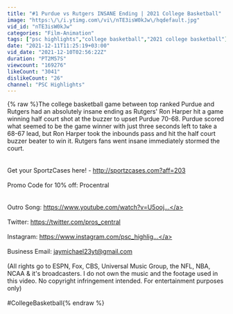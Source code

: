 ```yaml
---
title: "#1 Purdue vs Rutgers INSANE Ending | 2021 College Basketball"
image: "https:\/\/i.ytimg.com\/vi\/nTE3isW0kJw\/hqdefault.jpg"
vid_id: "nTE3isW0kJw"
categories: "Film-Animation"
tags: ["psc highlights","college basketball","2021 college basketball"]
date: "2021-12-11T11:25:19+03:00"
vid_date: "2021-12-10T02:56:22Z"
duration: "PT2M57S"
viewcount: "169276"
likeCount: "3041"
dislikeCount: "26"
channel: "PSC Highlights"
---
```

{% raw %}The college basketball game between top ranked Purdue and Rutgers had an absolutely insane ending as Rutgers' Ron Harper hit a game winning half court shot at the buzzer to upset Purdue 70-68. Purdue scored what seemed to be the game winner with just three seconds left to take a 68-67 lead, but Ron Harper took the inbounds pass and hit the half court buzzer beater to win it. Rutgers fans went insane immediately stormed the court. <br /><br /><br />Get your SportzCases here! - <a rel="nofollow" target="blank" href="http://sportzcases.com?aff=203">http://sportzcases.com?aff=203</a><br /><br />Promo Code for 10% off: Procentral<br /><br /><br />Outro Song: <a rel="nofollow" target="blank" href="https://www.youtube.com/watch?v=U5ooj...">https://www.youtube.com/watch?v=U5ooj...</a><br /><br />Twitter: <a rel="nofollow" target="blank" href="https://twitter.com/pros_central">https://twitter.com/pros_central</a><br /><br />Instagram: <a rel="nofollow" target="blank" href="https://www.instagram.com/psc_highlig...">https://www.instagram.com/psc_highlig...</a><br /><br />Business Email: jaymichael23yt@gmail.com<br /><br />(All rights go to ESPN, Fox, CBS, Universal Music Group, the NFL, NBA, NCAA &amp; it's broadcasters. I do not own the music and the footage used in this video. No copyright infringement intended. For entertainment purposes only)<br /><br />#CollegeBasketball{% endraw %}
